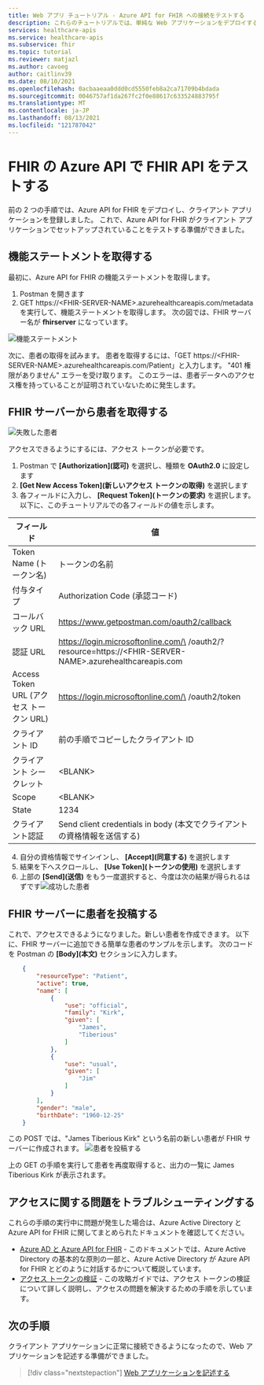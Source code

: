```yaml
---
title: Web アプリ チュートリアル - Azure API for FHIR への接続をテストする
description: これらのチュートリアルでは、単純な Web アプリケーションをデプロイする例について説明します。 チュートリアルのこのセクションでは、Postman を使用して FHIR サーバーへの接続をテストする手順について説明します
services: healthcare-apis
ms.service: healthcare-apis
ms.subservice: fhir
ms.topic: tutorial
ms.reviewer: matjazl
ms.author: cavoeg
author: caitlinv39
ms.date: 08/10/2021
ms.openlocfilehash: 0acbaaeaa0ddd0cd5550feb8a2ca71709b4bdada
ms.sourcegitcommit: 0046757af1da267fc2f0e88617c633524883795f
ms.translationtype: MT
ms.contentlocale: ja-JP
ms.lasthandoff: 08/13/2021
ms.locfileid: "121787042"
---
```

# <a name="testing-the-fhir-api-on-azure-api-for-fhir"></a>FHIR の Azure API で FHIR API をテストする

前の 2 つの手順では、Azure API for FHIR をデプロイし、クライアント アプリケーションを登録しました。 これで、Azure API for FHIR がクライアント アプリケーションでセットアップされていることをテストする準備ができました。 

## <a name="retrieve-capability-statement"></a>機能ステートメントを取得する
最初に、Azure API for FHIR の機能ステートメントを取得します。 
1. Postman を開きます
1. GET https://\<FHIR-SERVER-NAME>.azurehealthcareapis.com/metadata を実行して、機能ステートメントを取得します。 次の図では、FHIR サーバー名が **fhirserver** になっています。

![機能ステートメント](media/tutorial-web-app/postman-capability-statement.png)

次に、患者の取得を試みます。 患者を取得するには、「GET https://\<FHIR-SERVER-NAME>.azurehealthcareapis.com/Patient」と入力します。 "401 権限がありません" エラーを受け取ります。 このエラーは、患者データへのアクセス権を持っていることが証明されていないために発生します。

## <a name="get-patient-from-fhir-server"></a>FHIR サーバーから患者を取得する
![失敗した患者](media/tutorial-web-app/postman-patient-authorization-failed.png)

アクセスできるようにするには、アクセス トークンが必要です。
1. Postman で **[Authorization]\(認可\)** を選択し、種類を **OAuth2.0** に設定します
1. **[Get New Access Token]\(新しいアクセス トークンの取得\)** を選択します
1. 各フィールドに入力し、 **[Request Token]\(トークンの要求\)** を選択します。 以下に、このチュートリアルでの各フィールドの値を示します。

|フィールド                |値                                                               |
|---------------------|--------------------------------------------------------------------|
|Token Name (トークン名)           |トークンの名前                                               |
|付与タイプ           |Authorization Code (承認コード)                                                  |
|コールバック URL         |https://www.getpostman.com/oauth2/callback                          |
|認証 URL             |https://login.microsoftonline.com/\<AZURE-AD-TENANT-ID> /oauth2/?resource=https://\<FHIR-SERVER-NAME>.azurehealthcareapis.com|
|Access Token URL (アクセス トークン URL)     |https://login.microsoftonline.com/\<AZURE-AD-TENANT-ID> /oauth2/token|
|クライアント ID            |前の手順でコピーしたクライアント ID             |
|クライアント シークレット        |\<BLANK>                                                            |
|Scope                |\<BLANK>                                                            |
|State                |1234                                                                |
|クライアント認証|Send client credentials in body (本文でクライアントの資格情報を送信する)                                     |

4. 自分の資格情報でサインインし、 **[Accept]\(同意する\)** を選択します
1. 結果を下へスクロールし、 **[Use Token]\(トークンの使用\)** を選択します
1. 上部の **[Send]\(送信\)** をもう一度選択すると、今度は次の結果が得られるはずです![成功した患者](media/tutorial-web-app/postman-patient-authorization-success.png)

## <a name="post-patient-into-fhir-server"></a>FHIR サーバーに患者を投稿する
これで、アクセスできるようになりました。新しい患者を作成できます。 以下に、FHIR サーバーに追加できる簡単な患者のサンプルを示します。 次のコードを Postman の **[Body]\(本文\)** セクションに入力します。

``` json
    {
        "resourceType": "Patient",
        "active": true,
        "name": [
            {
                "use": "official",
                "family": "Kirk",
                "given": [
                    "James",
                    "Tiberious"
                ]
            },
            {
                "use": "usual",
                "given": [
                    "Jim"
                ]
            }
        ],
        "gender": "male",
        "birthDate": "1960-12-25"
    }
```
この POST では、"James Tiberious Kirk" という名前の新しい患者が FHIR サーバーに作成されます。
![患者を投稿する](media/tutorial-web-app/postman-post-patient.png)

上の GET の手順を実行して患者を再度取得すると、出力の一覧に James Tiberious Kirk が表示されます。

## <a name="troubleshooting-access-issues"></a>アクセスに関する問題をトラブルシューティングする
これらの手順の実行中に問題が発生した場合は、Azure Active Directory と Azure API for FHIR に関してまとめられたドキュメントを確認してください。 

* [Azure AD と Azure API for FHIR](azure-active-directory-identity-configuration.md) - このドキュメントでは、Azure Active Directory の基本的な原則の一部と、Azure Active Directory が Azure API for FHIR とどのように対話するかについて概説しています。
* [アクセス トークンの検証](azure-api-fhir-access-token-validation.md) - この攻略ガイドでは、アクセス トークンの検証について詳しく説明し、アクセスの問題を解決するための手順を示しています。

## <a name="next-steps"></a>次の手順
クライアント アプリケーションに正常に接続できるようになったので、Web アプリケーションを記述する準備ができました。

>[!div class="nextstepaction"]
>[Web アプリケーションを記述する](tutorial-web-app-write-web-app.md)



